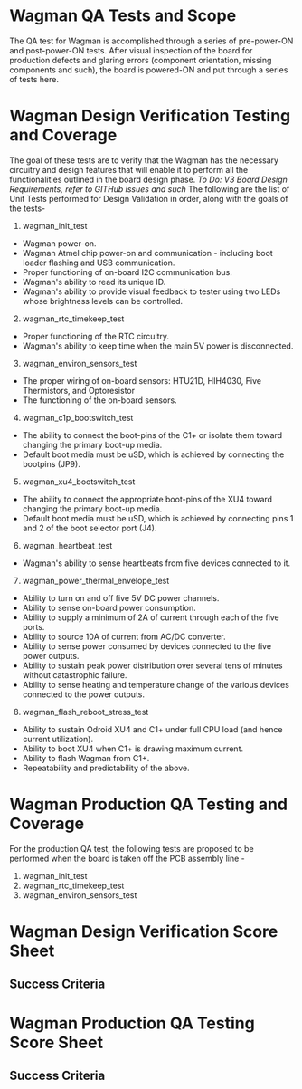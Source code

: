 
# Wagman QA Tests and Scope

The QA test for Wagman is accomplished through a series of pre-power-ON and post-power-ON tests. After 
visual inspection of the board for production defects and glaring errors (component orientation, missing 
components and such), the board is powered-ON and put through a series of tests here.

# Wagman Design Verification Testing and Coverage

The goal of these tests are to verify that the Wagman has the necessary circuitry and design features that 
will enable it to perform all the functionalities outlined in the board design phase. 
*To Do: V3 Board Design Requirements, refer to GITHub issues and such*
The following are the list of Unit Tests performed for Design Validation in order, along with the 
goals of the tests- </br>

1.  wagman_init_test 
  - Wagman power-on.
  - Wagman Atmel chip power-on and communication - including boot loader flashing and USB communication.
  - Proper functioning of on-board I2C communication bus.
  - Wagman's ability to read its unique ID.
  - Wagman's ability to provide visual feedback to tester using two LEDs whose brightness levels can be controlled.

2.  wagman_rtc_timekeep_test
  - Proper functioning of the RTC circuitry.
  - Wagman's ability to keep time when the main 5V power is disconnected.

3.  wagman_environ_sensors_test
  - The proper wiring of on-board sensors: HTU21D, HIH4030, Five Thermistors, and Optoresistor
  - The functioning of the on-board sensors.

4.  wagman_c1p_bootswitch_test
  - The ability to connect the boot-pins of the C1+ or isolate them toward changing the primary boot-up media. 
  - Default boot media must be uSD, which is achieved by connecting the bootpins (JP9). 

5.  wagman_xu4_bootswitch_test
  - The ability to connect the appropriate boot-pins of the XU4 toward changing the primary boot-up media.
  - Default boot media must be uSD, which is achieved by connecting pins 1 and 2 of the boot selector port (J4). 

6.  wagman_heartbeat_test
  -  Wagman's ability to sense heartbeats from five devices connected to it. 

7.  wagman_power_thermal_envelope_test
  - Ability to turn on and off five 5V DC power channels.
  - Ability to sense on-board power consumption.
  - Ability to supply a minimum of 2A of current through each of the five ports.
  - Ability to source 10A of current from AC/DC converter.
  - Ability to sense power consumed by devices connected to the five power outputs.
  - Ability to sustain peak power distribution over several tens of minutes without catastrophic failure.
  - Ability to sense heating and temperature change of the various devices connected to the power outputs.

8.  wagman_flash_reboot_stress_test
  - Ability to sustain Odroid XU4 and C1+ under full CPU load (and hence current utilization).
  - Ability to boot XU4 when C1+ is drawing maximum current.
  - Ability to flash Wagman from C1+.
  - Repeatability and predictability of the above.

# Wagman Production QA Testing and Coverage

For the production QA test, the following tests are proposed to be performed when the board is 
taken off the PCB assembly line -</br>

1.  wagman_init_test 
2.  wagman_rtc_timekeep_test
3.  wagman_environ_sensors_test

# Wagman Design Verification Score Sheet

## Success Criteria

# Wagman Production QA Testing Score Sheet

## Success Criteria
